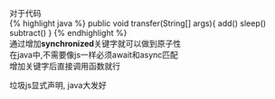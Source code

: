 对于代码  
{% highlight java %}
public void transfer(String[] args){
    add()
    sleep()
    subtract()
}
{% endhighlight %}  
通过增加**synchronized**关键字就可以做到原子性  
在java中,不需要像js一样必须await和async匹配  
增加关键字后直接调用函数就行  

垃圾js显式声明, java大发好
